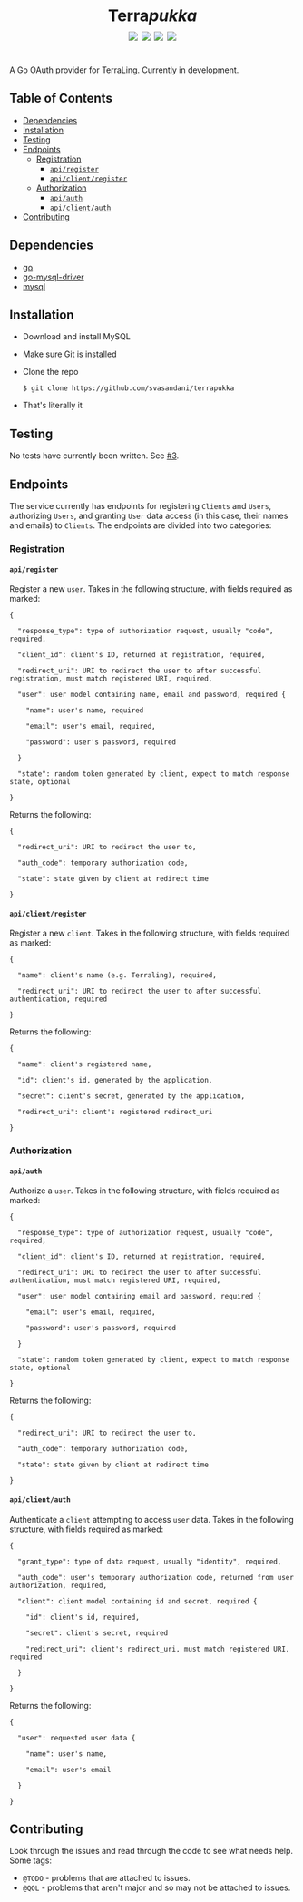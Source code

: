<h1 align="center">Terra<i>pukka</i><br>
<img src="https://img.shields.io/github/languages/code-size/svasandani/terrapukka" />
<img src="https://img.shields.io/github/license/svasandani/terrapukka" />
<img src="https://img.shields.io/github/last-commit/svasandani/terrapukka" />
<img src="https://img.shields.io/github/go-mod/go-version/svasandani/terrapukka" />
<br>
</h1>
<br>
A Go OAuth provider for TerraLing. Currently in development.

## Table of Contents
- [Dependencies](#dependencies)
- [Installation](#installation)
- [Testing](#testing)
- [Endpoints](#endpoints)
  * [Registration](#registration)
    + [`api/register`](#apiregister)
    + [`api/client/register`](#apiclientregister)
  * [Authorization](#authorization)
    + [`api/auth`](#apiauth)
    + [`api/client/auth`](#apiclientauth)
- [Contributing](#contributing)

## Dependencies
- [go](https://golang.org)
- [go-mysql-driver](https://github.com/go-sql-driver/mysql)
- [mysql](https://mysql.com)

## Installation
- Download and install MySQL
- Make sure Git is installed
- Clone the repo

  `$ git clone https://github.com/svasandani/terrapukka`

- That's literally it

## Testing
No tests have currently been written. See [#3](https://github.com/svasandani/terrapukka/issues/3).

## Endpoints
The service currently has endpoints for registering `Clients` and `Users`, authorizing `Users`, and granting `User` data access (in this case, their names and emails) to `Clients`. The endpoints are divided into two categories:

### Registration

#### `api/register`

  Register a new `user`. Takes in the following structure, with fields required as marked:
  ```
  {

    "response_type": type of authorization request, usually "code", required,

    "client_id": client's ID, returned at registration, required,

    "redirect_uri": URI to redirect the user to after successful registration, must match registered URI, required,

    "user": user model containing name, email and password, required {

      "name": user's name, required

      "email": user's email, required,

      "password": user's password, required

    }

    "state": random token generated by client, expect to match response state, optional

  }
  ```

  Returns the following:
  ```
  {

    "redirect_uri": URI to redirect the user to,

    "auth_code": temporary authorization code,

    "state": state given by client at redirect time

  }
  ```

#### `api/client/register`

  Register a new `client`. Takes in the following structure, with fields required as marked:
  ```
  {

    "name": client's name (e.g. Terraling), required,

    "redirect_uri": URI to redirect the user to after successful authentication, required

  }
  ```

  Returns the following:
  ```
  {

    "name": client's registered name,

    "id": client's id, generated by the application,

    "secret": client's secret, generated by the application,

    "redirect_uri": client's registered redirect_uri

  }
  ```

### Authorization

#### `api/auth`

  Authorize a `user`. Takes in the following structure, with fields required as marked:
  ```
  {

    "response_type": type of authorization request, usually "code", required,

    "client_id": client's ID, returned at registration, required,

    "redirect_uri": URI to redirect the user to after successful authentication, must match registered URI, required,

    "user": user model containing email and password, required {

      "email": user's email, required,

      "password": user's password, required

    }

    "state": random token generated by client, expect to match response state, optional

  }
  ```

  Returns the following:
  ```
  {

    "redirect_uri": URI to redirect the user to,

    "auth_code": temporary authorization code,

    "state": state given by client at redirect time

  }
  ```

#### `api/client/auth`

  Authenticate a `client` attempting to access `user` data. Takes in the following structure, with fields required as marked:
  ```
  {

    "grant_type": type of data request, usually "identity", required,

    "auth_code": user's temporary authorization code, returned from user authorization, required,

    "client": client model containing id and secret, required {

      "id": client's id, required,

      "secret": client's secret, required

      "redirect_uri": client's redirect_uri, must match registered URI, required

    }

  }
  ```

  Returns the following:
  ```
  {

    "user": requested user data {

      "name": user's name,

      "email": user's email

    }

  }
  ```

## Contributing
Look through the issues and read through the code to see what needs help. Some tags:
- `@TODO` - problems that are attached to issues.
- `@QOL` - problems that aren't major and so may not be attached to issues.
